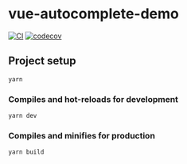 # vue-autocomplete-demo
[ ![CI](https://github.com/dogezhou/vue3-demo/workflows/CI/badge.svg)](https://github.com/dogezhou/vue3-demo/actions?query=workflow%3ACI)
[![codecov](https://codecov.io/gh/dogezhou/vue3-demo/branch/master/graph/badge.svg?token=RKXRX99XPE)](https://codecov.io/gh/dogezhou/vue3-demo)

## Project setup
```
yarn
```

### Compiles and hot-reloads for development
```
yarn dev
```

### Compiles and minifies for production
```
yarn build
```